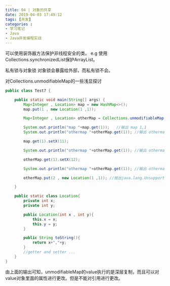 ```yaml
---
title: 04 | 对象的共享
date: 2019-04-03 17:49:12
tags: [并发]
categories :
- 学习笔记
- Java
- Java并发编程实战
---
```


可以使用装饰器方法保护非线程安全的类。
e.g 使用Collections.synchronizedList保护ArrayList。

私有锁与对象锁
对象锁会暴露给外部，而私有锁不会。

对Collections.unmodifiableMap的一些浅显探讨
```java
public class Test7 {

    public static void main(String[] args) {
        Map<Integer , Location> map = new HashMap<>();
        map.put(1 , new Location(1 ,1));

        Map<Integer , Location> otherMap = Collections.unmodifiableMap(map);

        System.out.println("map "+map.get(1));   //输出 map 1,1
        System.out.println("othermap "+otherMap.get(1)); //输出 othermap 1,1

        map.get(1).setX(11);

        System.out.println("othermap "+otherMap.get(1)); //输出 othermap 11,1

        otherMap.get(1).setX(12);

        System.out.println("othermap "+otherMap.get(1)); //输出 othermap 12,1

        otherMap.put(2 , new Location(1 ,1)); //抛出java.lang.UnsupportedOperationException

    }

    public static class Location{
        private int x;
        private int y;

        public Location(int x , int y){
            this.x = x;
            this.y = y;
        }

        public String toString(){
            return x+","+y;
        }
        //getter and setter ...
    }
}
```
由上面的输出可知，unmodifiableMap的value执行的是深层复制，而且可以对value对象里面的属性进行更改。但是不能对引用进行更改。







